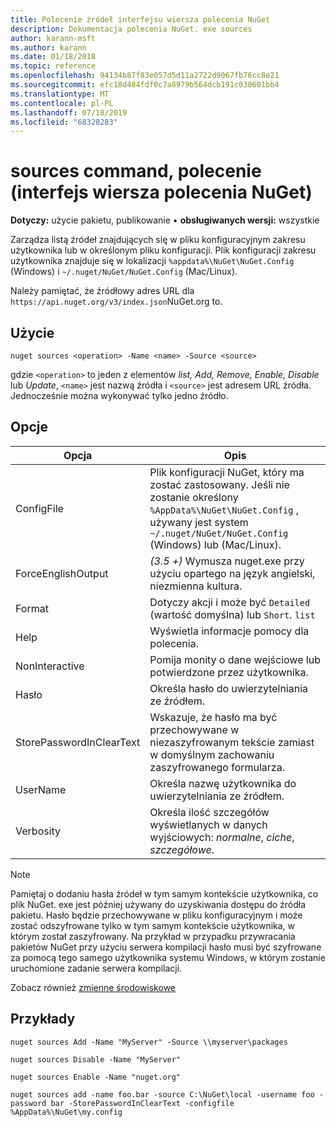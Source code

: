 ```yaml
---
title: Polecenie źródeł interfejsu wiersza polecenia NuGet
description: Dokumentacja polecenia NuGet. exe sources
author: karann-msft
ms.author: karann
ms.date: 01/18/2018
ms.topic: reference
ms.openlocfilehash: 94134b87f83e057d5d11a2722d9067fb76cc8e21
ms.sourcegitcommit: efc18d484fdf0c7a8979b564dcb191c030601bb4
ms.translationtype: MT
ms.contentlocale: pl-PL
ms.lasthandoff: 07/18/2019
ms.locfileid: "68328283"
---
```

# <a name="sources-command-nuget-cli"></a>sources command, polecenie (interfejs wiersza polecenia NuGet)

**Dotyczy:** użycie pakietu, publikowanie &bullet; **obsługiwanych wersji:** wszystkie

Zarządza listą źródeł znajdujących się w pliku konfiguracyjnym zakresu użytkownika lub w określonym pliku konfiguracji. Plik konfiguracji zakresu użytkownika znajduje się w lokalizacji `%appdata%\NuGet\NuGet.Config` (Windows) i `~/.nuget/NuGet/NuGet.Config` (Mac/Linux).

Należy pamiętać, że źródłowy adres URL dla `https://api.nuget.org/v3/index.json`NuGet.org to.

## <a name="usage"></a>Użycie

```cli
nuget sources <operation> -Name <name> -Source <source>
```

gdzie `<operation>` to jeden z elementów *list, Add, Remove, Enable, Disable* lub *Update*, `<name>` jest nazwą źródła i `<source>` jest adresem URL źródła. Jednocześnie można wykonywać tylko jedno źródło.

## <a name="options"></a>Opcje

| Opcja | Opis |
| --- | --- |
| ConfigFile | Plik konfiguracji NuGet, który ma zostać zastosowany. Jeśli nie zostanie określony `%AppData%\NuGet\NuGet.Config` , używany jest system `~/.nuget/NuGet/NuGet.Config` (Windows) lub (Mac/Linux).|
| ForceEnglishOutput | *(3.5 +)* Wymusza nuget.exe przy użyciu opartego na język angielski, niezmienna kultura. |
| Format | Dotyczy akcji i może być `Detailed` (wartość domyślna) lub `Short`. `list` |
| Help | Wyświetla informacje pomocy dla polecenia. |
| NonInteractive | Pomija monity o dane wejściowe lub potwierdzone przez użytkownika. |
| Hasło | Określa hasło do uwierzytelniania ze źródłem. |
| StorePasswordInClearText | Wskazuje, że hasło ma być przechowywane w niezaszyfrowanym tekście zamiast w domyślnym zachowaniu zaszyfrowanego formularza. |
| UserName | Określa nazwę użytkownika do uwierzytelniania ze źródłem. |
| Verbosity | Określa ilość szczegółów wyświetlanych w danych wyjściowych: *normalne*, *ciche*, *szczegółowe*. |

> [!Note]
> Pamiętaj o dodaniu hasła źródeł w tym samym kontekście użytkownika, co plik NuGet. exe jest później używany do uzyskiwania dostępu do źródła pakietu. Hasło będzie przechowywane w pliku konfiguracyjnym i może zostać odszyfrowane tylko w tym samym kontekście użytkownika, w którym został zaszyfrowany. Na przykład w przypadku przywracania pakietów NuGet przy użyciu serwera kompilacji hasło musi być szyfrowane za pomocą tego samego użytkownika systemu Windows, w którym zostanie uruchomione zadanie serwera kompilacji.

Zobacz również [zmienne środowiskowe](cli-ref-environment-variables.md)

## <a name="examples"></a>Przykłady

```cli
nuget sources Add -Name "MyServer" -Source \\myserver\packages

nuget sources Disable -Name "MyServer"

nuget sources Enable -Name "nuget.org"

nuget sources add -name foo.bar -source C:\NuGet\local -username foo -password bar -StorePasswordInClearText -configfile %AppData%\NuGet\my.config
```
